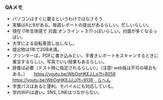 ### QAメモ

- パソコンはすぐに要るというわけではなさそう
- 実験はAとBがある。毎週レポートの提出があるらしい。忙しいらしい。
- 現在 (1年生体感で 対面:オンライン = 3:7)っぽいらしい。対面が多くなるっぽい。
- 大学による自転車貸し出しなし。
- 提出物は1年で2GB未満。
- プリンターは，PDFに書き込みたい，手書きレポートをスキャンするときに重宝するらしい。写真でいい授業もあるらしい。
- 辞書は必要（テスト時に指定されるらしい）。（注意! web版は不可の場合もある。）　　https://youtu.be/WbOgHKEJJ_o?t=8058
https://youtu.be/WbOgHKEJJ_o?t=9136　らへん
- 学食パスはあると便利。モバイルにも対応している。
- 学内WiFiは遅い。SNS, LINEはつながらない。